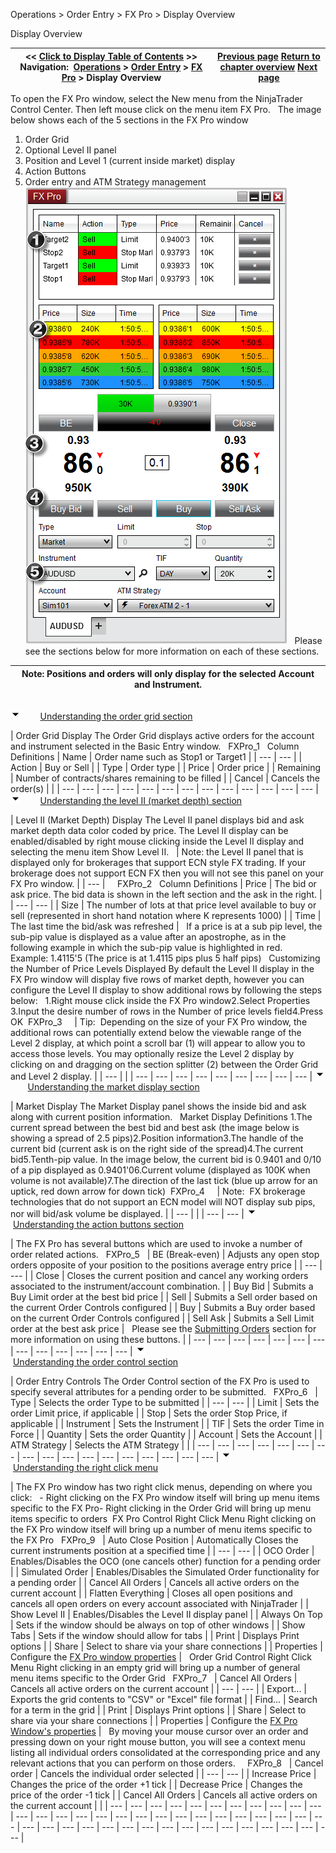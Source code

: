 ﻿
Operations > Order Entry > FX Pro > Display Overview

Display Overview

| << [Click to Display Table of Contents](display_overview_fx_pro.md) >> **Navigation:**     [Operations](operations-1.md) > [Order Entry](order_entry-1.md) > [FX Pro](fx_pro-1.md) > Display Overview | [Previous page](fx_pro-1.md) [Return to chapter overview](fx_pro-1.md) [Next page](submitting_orders_fx_pro-1.md) |
| --- | --- |
To open the FX Pro window, select the New menu from the NinjaTrader Control Center. Then left mouse click on the menu item FX Pro.
 
The image below shows each of the 5 sections in the FX Pro window
 
1. Order Grid
2. Optional Level II panel
3. Position and Level 1 (current inside market) display
4. Action Buttons
5. Order entry and ATM Strategy management
 
![FXPro_23](fxpro_23.png)
 
Please see the sections below for more information on each of these sections.
 

| Note: Positions and orders will only display for the selected Account and Instrument. |
| --- |
## 
![tog_minus](tog_minus-1.gif)        [Understanding the order grid section](javascript:HMToggle('toggle','UnderstandingTheOderGridSection','UnderstandingTheOderGridSection_ICON'))

| Order Grid Display The Order Grid displays active orders for the account and instrument selected in the Basic Entry window.   FXPro_1   Column Definitions   | Name | Order name such as Stop1 or Target1 | | --- | --- | | Action | Buy or Sell | | Type | Order type | | Price | Order price | | Remaining | Number of contracts/shares remaining to be filled | | Cancel | Cancels the order(s) | |
| --- | --- | --- | --- | --- | --- | --- | --- | --- | --- | --- | --- | --- |
![tog_minus](tog_minus-1.gif)        [Understanding the level II (market depth) section](javascript:HMToggle('toggle','UnderstandingTheLevelIIMarketDepthSection','UnderstandingTheLevelIIMarketDepthSection_ICON'))

| Level II (Market Depth) Display The Level II panel displays bid and ask market depth data color coded by price. The Level II display can be enabled/disabled by right mouse clicking inside the Level II display and selecting the menu item Show Level II.      | Note: the Level II panel that is displayed only for brokerages that support ECN style FX trading. If your brokerage does not support ECN FX then you will not see this panel on your FX Pro window. | | --- |        FXPro_2   Column Definitions   | Price | The bid or ask price. The bid data is shown in the left section and the ask in the right. | | --- | --- | | Size | The number of lots at that price level available to buy or sell (represented in short hand notation where K represents 1000) | | Time | The last time the bid/ask was refreshed |      If a price is at a sub pip level, the sub-pip value is displayed as a value after an apostrophe, as in the following example in which the sub-pip value is highlighted in red.    Example: 1.4115'5 (The price is at 1.4115 pips plus 5 half pips)   Customizing the Number of Price Levels Displayed By default the Level II display in the FX Pro window will display five rows of market depth, however you can configure the Level II display to show additional rows by following the steps below:   1.Right mouse click inside the FX Pro window2.Select Properties 3.Input the desire number of rows in the Number of price levels field4.Press OK  FXPro_3       | Tip:  Depending on the size of your FX Pro window, the additional rows can potentially extend below the viewable range of the Level 2 display, at which point a scroll bar (1) will appear to allow you to access those levels. You may optionally resize the Level 2 display by clicking on and dragging on the section splitter (2) between the Order Grid and Level 2 display. | | --- | |
| --- | --- | --- | --- | --- | --- | --- | --- | --- |
![tog_minus](tog_minus-1.gif)        [Understanding the market display section](javascript:HMToggle('toggle','UnderstandingTheMarketDisplaySection','UnderstandingTheMarketDisplaySection_ICON')) 

| Market Display The Market Display panel shows the inside bid and ask along with current position information.   Market Display Definitions 1.The current spread between the best bid and best ask (the image below is showing a spread of 2.5 pips)2.Position information3.The handle of the current bid (current ask is on the right side of the spread)4.The current bid5.Tenth-pip value. In the image below, the current bid is 0.9401 and 0/10 of a pip displayed as 0.9401'06.Current volume (displayed as 100K when volume is not available)7.The direction of the last tick (blue up arrow for an uptick, red down arrow for down tick)  FXPro_4       | Note:  FX brokerage technologies that do not support an ECN model will NOT display sub pips, nor will bid/ask volume be displayed. | | --- | |
| --- | --- |
![tog_minus](tog_minus-1.gif)        [Understanding the action buttons section](javascript:HMToggle('toggle','UnderstandingTheActionButtonsSection','UnderstandingTheActionButtonsSection_ICON')) 

| The FX Pro has several buttons which are used to invoke a number of order related actions.   FXPro_5     | BE (Break-even) | Adjusts any open stop orders opposite of your position to the positions average entry price | | --- | --- | | Close | Closes the current position and cancel any working orders associated to the instrument/account combination. | | Buy Bid | Submits a Buy Limit order at the best bid price | | Sell | Submits a Sell order based on the current Order Controls configured | | Buy | Submits a Buy order based on the current Order Controls configured | | Sell Ask | Submits a Sell Limit order at the best ask price |      Please see the [Submitting Orders](submitting_orders_fx_pro-1.md) section for more information on using these buttons. |
| --- | --- | --- | --- | --- | --- | --- | --- | --- | --- | --- | --- | --- |
![tog_minus](tog_minus-1.gif)        [Understanding the order control section](javascript:HMToggle('toggle','UnderstandingTheOrderControlSection','UnderstandingTheOrderControlSection_ICON')) 

| Order Entry Controls The Order Control section of the FX Pro is used to specify several attributes for a pending order to be submitted.   FXPro_6     | Type | Selects the order Type to be submitted | | --- | --- | | Limit | Sets the order Limit price, if applicable | | Stop | Sets the order Stop Price, if applicable | | Instrument | Sets the Instrument | | TIF | Sets the order Time in Force | | Quantity | Sets the order Quantity | | Account | Sets the Account | | ATM Strategy | Selects the ATM Strategy | |
| --- | --- | --- | --- | --- | --- | --- | --- | --- | --- | --- | --- | --- | --- | --- | --- | --- |
![tog_minus](tog_minus-1.gif)        [Understanding the right click menu](javascript:HMToggle('toggle','UnderstandingTheRightClickMenu','UnderstandingTheRightClickMenu_ICON')) 

| The FX Pro window has two right click menus, depending on where you click:   - Right clicking on the FX Pro window itself will bring up menu items specific to the FX Pro- Right clicking in the Order Grid will bring up menu items specific to orders  FX Pro Control Right Click Menu Right clicking on the FX Pro window itself will bring up a number of menu items specific to the FX Pro   FXPro_9     | Auto Close Position | Automatically Closes the current instruments position at a specified time | | --- | --- | | OCO Order | Enables/Disables the OCO (one cancels other) function for a pending order | | Simulated Order | Enables/Disables the Simulated Order functionality for a pending order | | Cancel All Orders | Cancels all active orders on the current account | | Flatten Everything | Closes all open positions and cancels all open orders on every account associated with NinjaTrader | | Show Level II | Enables/Disables the Level II display panel | | Always On Top | Sets if the window should be always on top of other windows | | Show Tabs | Sets if the window should allow for tabs | | Print | Displays Print options | | Share | Select to share via your share connections | | Properties | Configure the [FX Pro window properties](properties_fx_pro-1.md) |      Order Grid Control Right Click Menu Right clicking in an empty grid will bring up a number of general menu items specific to the Order Grid   FXPro_7     | Cancel All Orders | Cancels all active orders on the current account | | --- | --- | | Export... | Exports the grid contents to "CSV" or "Excel" file format | | Find... | Search for a term in the grid | | Print | Displays Print options | | Share | Select to share via your share connections | | Properties | Configure the [FX Pro Window's properties](properties_fx_pro-1.md) |      By moving your mouse cursor over an order and pressing down on your right mouse button, you will see a context menu listing all individual orders consolidated at the corresponding price and any relevant actions that you can perform on those orders.     FXPro_8     | Cancel order | Cancels the individual order selected | | --- | --- | | Increase Price | Changes the price of the order +1 tick | | Decrease Price | Changes the price of the order -1 tick | | Cancel All Orders | Cancels all active orders on the current account | |
| --- | --- | --- | --- | --- | --- | --- | --- | --- | --- | --- | --- | --- | --- | --- | --- | --- | --- | --- | --- | --- | --- | --- | --- | --- | --- | --- | --- | --- | --- | --- | --- | --- | --- | --- | --- | --- | --- | --- | --- | --- | --- | --- |

